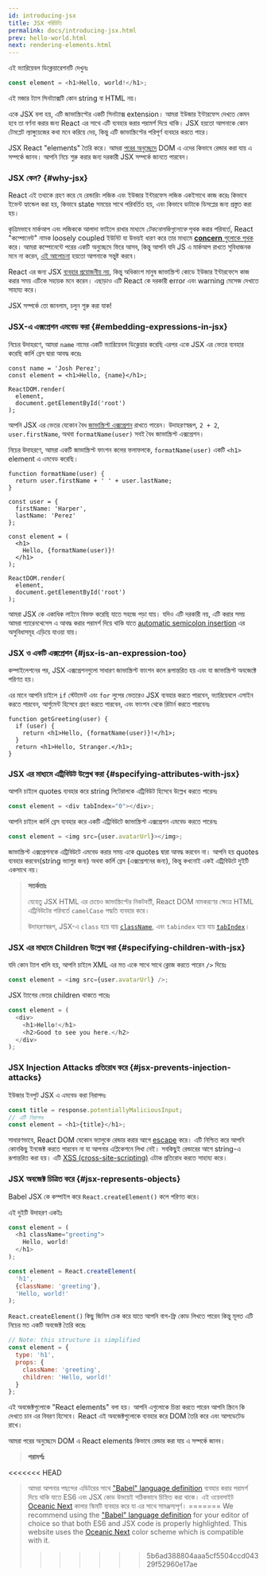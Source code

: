 ```yaml
---
id: introducing-jsx
title: JSX পরিচিতি
permalink: docs/introducing-jsx.html
prev: hello-world.html
next: rendering-elements.html
---
```


এই ভ্যারিয়েবল ডিক্লেয়ারেশনটি দেখুনঃ

```js
const element = <h1>Hello, world!</h1>;
```

এই মজার ট্যাগ সিনট্যাক্সটি কোন string বা HTML নয়।

একে JSX বলা হয়, এটি জাভাস্ক্রিপ্টের একটি সিনট্যাক্স extension। আমরা ইউজার ইন্টারফেস দেখতে কেমন হবে তা বর্ণনা করার জন্য React এর সাথে এটি ব্যবহার করার পরামর্শ দিয়ে থাকি। JSX হয়তো আপনাকে কোন টেমপ্লেট ল্যাঙ্গুয়েজের কথা মনে করিয়ে দেয়, কিন্তু এটি জাভাস্ক্রিপ্টের পরিপূর্ণ ব্যবহার করতে পারে।

JSX React "elements" তৈরি করে। আমরা [পরের অনুচ্ছেদে](/docs/rendering-elements.html) DOM এ এদের কিভাবে রেন্ডার করা যায় এ সম্পর্কে জানব। আপনি নিচে শুরু করার জন্য দরকারী JSX সম্পর্কে জানতে পারবেন।

### JSX কেন? {#why-jsx}

React এই তথ্যকে গ্রহণ করে যে রেন্ডারিং লজিক এবং ইউজার ইন্টারফেস লজিক একইসাথে কাজ করেঃ কিভাবে ইভেন্ট হ্যান্ডেল করা হয়, কিভাবে state সময়ের সাথে পরিবর্তিত হয়, এবং কিভাবে ডাটাকে ডিসপ্লের জন্য প্রস্তুত করা হয়।

কৃত্রিমভাবে মার্কআপ এবং লজিককে আলাদা ফাইলে রাখার মাধ্যমে *টেকনোলজিগুলোকে* পৃথক করার পরিবর্তে, React "কম্পোনেন্ট" নামক loosely coupled ইউনিট যা উভয়ই ধারণ করে তার মাধ্যমে [**concern** গুলোকে পৃথক](https://en.wikipedia.org/wiki/Separation_of_concerns) করে। আমরা কম্পোনেন্টে পরের একটি অনুচ্ছেদে ফিরে আসব, কিন্তু আপনি যদি JS এ মার্কআপ রাখতে সুবিধাজনক মনে না করেন, [এই আলোচনা](https://www.youtube.com/watch?v=x7cQ3mrcKaY) হয়তো আপনাকে সন্তুষ্ট করবে।

React এর জন্য JSX [ব্যবহার প্রয়োজনীয় নয়](/docs/react-without-jsx.html), কিন্তু অধিকাংশ মানুষ জাভাস্ক্রিপ্ট কোডে ইউজার ইন্টারফেসে কাজ করার সময় এটিকে সহায়ক মনে করেন। এছাড়াও এটি React কে দরকারী error এবং warning মেসেজ দেখাতে সাহায্য করে।

JSX সম্পর্কে তো জানলাম, চলুন শুরু করা যাক!

### JSX-এ এক্সপ্রেশন এমবেড করা {#embedding-expressions-in-jsx}

নিচের উদাহরণে, আমরা `name` নামের একটি ভ্যারিয়েবল ডিক্লেয়ার করেছি এরপর একে JSX এর ভেতর ব্যবহার করেছি কার্লি ব্রেস দ্বারা আবদ্ধ করেঃ

```js{1,2}
const name = 'Josh Perez';
const element = <h1>Hello, {name}</h1>;

ReactDOM.render(
  element,
  document.getElementById('root')
);
```

আপনি JSX এর ভেতর যেকোন বৈধ [জাভাস্ক্রিপ্ট এক্সপ্রেশন](https://developer.mozilla.org/en-US/docs/Web/JavaScript/Guide/Expressions_and_Operators#Expressions) রাখতে পারেন। উদাহরণস্বরূপ, `2 + 2`, `user.firstName`, অথবা `formatName(user)` সবই বৈধ জাভাস্ক্রিপ্ট এক্সপ্রেশন।

নিচের উদাহরণে, আমরা একটি জাভাস্ক্রিপ্ট ফাংশন কলের ফলাফলকে, `formatName(user)` একটি `<h1>` element এ এমবেড করেছি।

```js{12}
function formatName(user) {
  return user.firstName + ' ' + user.lastName;
}

const user = {
  firstName: 'Harper',
  lastName: 'Perez'
};

const element = (
  <h1>
    Hello, {formatName(user)}!
  </h1>
);

ReactDOM.render(
  element,
  document.getElementById('root')
);
```

[](codepen://introducing-jsx)

আমরা JSX কে একাধিক লাইনে বিভক্ত করেছি যাতে সহজে পড়া যায়। যদিও এটি দরকারী নয়, এটি করার সময় আমরা প্যারেনথেসেস এ আবদ্ধ করার পরামর্শ দিয়ে থাকি যাতে [automatic semicolon insertion](https://stackoverflow.com/q/2846283) এর অসুবিধাসমূহ এড়িয়ে যাওয়া যায়।

### JSX ও একটি এক্সপ্রেশন {#jsx-is-an-expression-too}

কম্পাইলেশনের পর, JSX এক্সপ্রেশনগুলো সাধারণ জাভাস্ক্রিপ্ট ফাংশন কলে রূপান্তরিত হয় এবং যা জাভাস্ক্রিপ্ট অবজেক্টে পরিণত হয়।

এর মানে আপনি চাইলে `if` স্টেটমেন্ট এবং `for` লুপের ভেতরেও JSX ব্যবহার করতে পারবেন, ভ্যারিয়েবলে এসাইন করতে পারবেন, আর্গুমেন্ট হিসেবে গ্রহণ করতে পারবেন, এবং ফাংশন থেকে রিটার্ন করতে পারবেনঃ

```js{3,5}
function getGreeting(user) {
  if (user) {
    return <h1>Hello, {formatName(user)}!</h1>;
  }
  return <h1>Hello, Stranger.</h1>;
}
```

### JSX এর মাধ্যমে এট্রিবিউট উল্লেখ করা {#specifying-attributes-with-jsx}

আপনি চাইলে quotes ব্যবহার করে string লিটেরালকে এট্রিবিউট হিসেবে উল্লেখ করতে পারেনঃ

```js
const element = <div tabIndex="0"></div>;
```

আপনি চাইলে কার্লি ব্রেস ব্যবহার করে একটি এট্রিবিউটে জাভাস্ক্রিপ্ট এক্সপ্রেশন এমবেড করতে পারেনঃ 

```js
const element = <img src={user.avatarUrl}></img>;
```

জাভাস্ক্রিপ্ট এক্সপ্রেশনকে এট্রিবিউটে এমবেড করার সময় একে quotes দ্বারা আবদ্ধ করবেন না। আপনি হয় quotes ব্যবহার করবেন(string ভ্যালুর জন্য) অথবা কার্লি ব্রেস (এক্সপ্রেশনের জন্য), কিন্তু কখনোই একই এট্রিবিউটে দুইটি একসাথে নয়।

>**সতর্কতাঃ**
>
>যেহেতু JSX HTML এর চেয়েও জাভাস্ক্রিপ্টের নিকটবর্তী, React DOM নামকরণের ক্ষেত্রে HTML এট্রিবিউটের পরিবর্তে `camelCase` পদ্ধতি ব্যবহার করে।
>
>উদাহরণস্বরূপ, JSX-এ `class` হয়ে যায় [`className`](https://developer.mozilla.org/en-US/docs/Web/API/Element/className), এবং `tabindex` হয়ে যায় [`tabIndex`](https://developer.mozilla.org/en-US/docs/Web/API/HTMLElement/tabIndex)।

### JSX এর মাধ্যমে Children উল্লেখ করা {#specifying-children-with-jsx}

যদি কোন ট্যাগ খালি হয়, আপনি চাইলে XML এর মত একে সাথে সাথে ক্লোজ করতে পারেন `/>` দিয়েঃ

```js
const element = <img src={user.avatarUrl} />;
```

JSX ট্যাগের ভেতর children থাকতে পারেঃ

```js
const element = (
  <div>
    <h1>Hello!</h1>
    <h2>Good to see you here.</h2>
  </div>
);
```

### JSX Injection Attacks প্রতিরোধ করে {#jsx-prevents-injection-attacks}

ইউজার ইনপুট JSX এ এমবেড করা নিরাপদঃ

```js
const title = response.potentiallyMaliciousInput;
// এটি নিরাপদঃ
const element = <h1>{title}</h1>;
```

সাধারণভাবে, React DOM যেকোন ভ্যালুকে রেন্ডার করার আগে [escape](https://stackoverflow.com/questions/7381974/which-characters-need-to-be-escaped-on-html) করে। এটি নিশ্চিত করে আপনি কোনকিছু ইনজেক্ট করতে পারবেন না যা আপনার এপ্লিকেশনে লিখা নেই। সবকিছুই রেন্ডারের আগে string-এ রূপান্তরিত করা হয়। এটি [XSS (cross-site-scripting)](https://en.wikipedia.org/wiki/Cross-site_scripting) এটাক প্রতিরোধ করতে সাহায্য করে।

### JSX অবজেক্ট চিত্রিত করে {#jsx-represents-objects}

Babel JSX কে কম্পাইল করে `React.createElement()` কলে পরিণত করে।

এই দুইটি উদাহরণ একইঃ

```js
const element = (
  <h1 className="greeting">
    Hello, world!
  </h1>
);
```

```js
const element = React.createElement(
  'h1',
  {className: 'greeting'},
  'Hello, world!'
);
```

`React.createElement()` কিছু জিনিস চেক করে যাতে আপনি বাগ-ফ্রি কোড লিখতে পারেন কিন্তু মূলত এটি নিচের মত একটি অবজেক্ট তৈরি করেঃ

```js
// Note: this structure is simplified
const element = {
  type: 'h1',
  props: {
    className: 'greeting',
    children: 'Hello, world!'
  }
};
```

এই অবজেক্টগুলোকে "React elements" বলা হয়। আপনি এগুলোকে চিন্তা করতে পারেন আপনি স্ক্রিনে কি দেখতে চান এর বিবরণ হিসেবে। React এই অবজেক্টগুলোকে ব্যবহার করে DOM তৈরি করে এবং আপডেটেড রাখে।

আমরা পরের অনুচ্ছেদে DOM এ React elements কিভাবে রেন্ডার করা যায় এ সম্পর্কে জানব।

>**পরামর্শঃ**
>
<<<<<<< HEAD
>আমরা আপনার পছন্দের এডিটরের সাথে ["Babel" language definition](https://babeljs.io/docs/editors) ব্যবহার করার পরামর্শ দিয়ে থাকি যাতে ES6 এবং JSX কোড উভয়েই সঠিকভাবে চিহ্নিত করা থাকে। এই ওয়েবসাইট [Oceanic Next](https://labs.voronianski.com/oceanic-next-color-scheme/) কালার স্কিমটি ব্যবহার করে যা এর সাথে সামঞ্জস্যপূর্ণ।
=======
>We recommend using the ["Babel" language definition](https://babeljs.io/docs/editors) for your editor of choice so that both ES6 and JSX code is properly highlighted. This website uses the [Oceanic Next](https://github.com/voronianski/oceanic-next-color-scheme) color scheme which is compatible with it.
>>>>>>> 5b6ad388804aaa5cf5504ccd04329f52960e17ae
